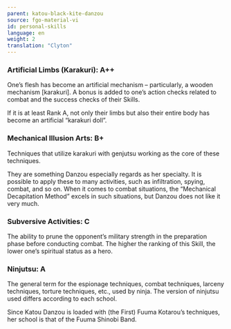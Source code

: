 ```yaml
---
parent: katou-black-kite-danzou
source: fgo-material-vi
id: personal-skills
language: en
weight: 2
translation: "Clyton"
---
```


### Artificial Limbs (Karakuri): A++

One’s flesh has become an artificial mechanism – particularly, a wooden mechanism [karakuri]. A bonus is added to one’s action checks related to combat and the success checks of their Skills.

If it is at least Rank A, not only their limbs but also their entire body has become an artificial “karakuri doll”.

### Mechanical Illusion Arts: B+

Techniques that utilize karakuri with genjutsu working as the core of these techniques.

They are something Danzou especially regards as her specialty. It is possible to apply these to many activities, such as infiltration, spying, combat, and so on. When it comes to combat situations, the “Mechanical Decapitation Method” excels in such situations, but Danzou does not like it very much.

### Subversive Activities: C

The ability to prune the opponent’s military strength in the preparation phase before conducting combat. The higher the ranking of this Skill, the lower one’s spiritual status as a hero.

### Ninjutsu: A

The general term for the espionage techniques, combat techniques, larceny techniques, torture techniques, etc., used by ninja. The version of ninjutsu used differs according to each school.

Since Katou Danzou is loaded with (the First) Fuuma Kotarou’s techniques, her school is that of the Fuuma Shinobi Band.
